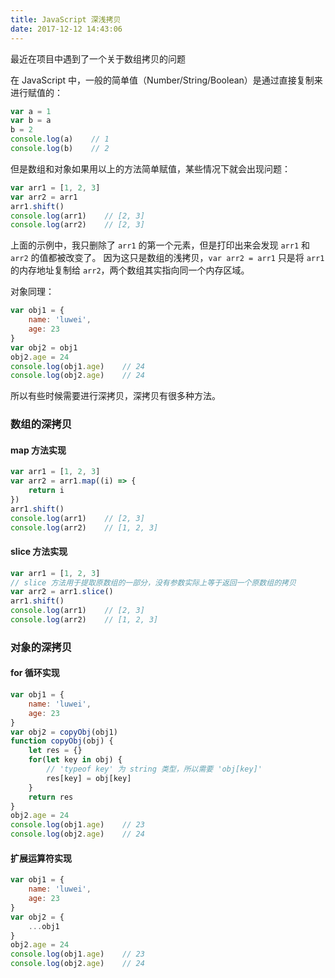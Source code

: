 ```yaml
---
title: JavaScript 深浅拷贝
date: 2017-12-12 14:43:06
---
```


最近在项目中遇到了一个关于数组拷贝的问题

在 JavaScript 中，一般的简单值（Number/String/Boolean）是通过直接复制来进行赋值的：

``` javascript
var a = 1
var b = a
b = 2
console.log(a)    // 1
console.log(b)    // 2
```

但是数组和对象如果用以上的方法简单赋值，某些情况下就会出现问题：

``` javascript
var arr1 = [1, 2, 3]
var arr2 = arr1
arr1.shift()
console.log(arr1)    // [2, 3]
console.log(arr2)    // [2, 3]
```

上面的示例中，我只删除了 `arr1` 的第一个元素，但是打印出来会发现 `arr1` 和 `arr2` 的值都被改变了。
因为这只是数组的浅拷贝，`var arr2 = arr1` 只是将 `arr1` 的内存地址复制给 `arr2`，两个数组其实指向同一个内存区域。

对象同理：

``` javascript
var obj1 = {
    name: 'luwei',
    age: 23
}
var obj2 = obj1
obj2.age = 24
console.log(obj1.age)    // 24
console.log(obj2.age)    // 24
```

所以有些时候需要进行深拷贝，深拷贝有很多种方法。

### 数组的深拷贝

#### map 方法实现

``` javascript
var arr1 = [1, 2, 3]
var arr2 = arr1.map((i) => {
    return i
})
arr1.shift()
console.log(arr1)    // [2, 3]
console.log(arr2)    // [1, 2, 3]
```

#### slice 方法实现

``` javascript
var arr1 = [1, 2, 3]
// slice 方法用于提取原数组的一部分，没有参数实际上等于返回一个原数组的拷贝
var arr2 = arr1.slice()
arr1.shift()
console.log(arr1)    // [2, 3]
console.log(arr2)    // [1, 2, 3]
```

### 对象的深拷贝

#### for 循环实现

``` javascript
var obj1 = {
    name: 'luwei',
    age: 23
}
var obj2 = copyObj(obj1)
function copyObj(obj) {
    let res = {}
    for(let key in obj) {
        // 'typeof key' 为 string 类型，所以需要 'obj[key]'
        res[key] = obj[key]
    }
    return res
}
obj2.age = 24
console.log(obj1.age)    // 23
console.log(obj2.age)    // 24
```

#### 扩展运算符实现

``` javascript
var obj1 = {
    name: 'luwei',
    age: 23
}
var obj2 = {
    ...obj1
}
obj2.age = 24
console.log(obj1.age)    // 23
console.log(obj2.age)    // 24
```